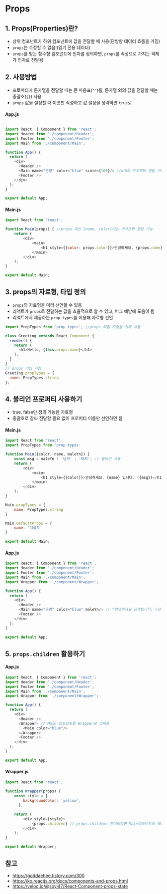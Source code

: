 # Props
## 1. Props(Properties)란?
- 상위 컴포넌트가 하위 컴포넌트에 값을 전달할 때 사용(단방향 데이터 흐름을 가짐)
- ```props```는 수정할 수 없음!(읽기 전용 데이터)
- ```props```를 받는 함수형 컴포넌트에 인자를 정의하면, ```props```를 속성으로 가지는 객체가 인자로 전달됨

## 2. 사용방법
- 프로퍼티에 문자열을 전달할 때는 큰 따옴표(```""```)를, 문자열 외의 값을 전달할 때는 중괄호(```{}```) 사용
- ```props``` 값을 설정할 때 이름만 작성하고 값 설정을 생략하면 ```true```로 

#### App.js
```javascript

import React, { Component } from 'react';
import Header from './component/Header';
import Footer from './component/Footer';
import Main from './component/Main';

function App() {
  return (
    <div>
      <Header />
      <Main name="근영" color="blue" score={100}/> //n개의 프로퍼티 전달 가능, 숫자열은 중괄호 사용
      <Footer />
    </div>
  );
}

export default App;
```
#### Main.js
```javascript
import React from 'react';

function Main(props) { //props 대신 {name, color}라는 비구조화 할당 가능
    return (
        <div>
            <main>
                <h1 style={{color: props.color}}>안녕하세요. {props.name} 입니다.</h1>
            </main>
        </div>
    );
}

export default Main;
```

## 3. props의 자료형, 타입 정의
- ```props```의 자료형을 미리 선언할 수 있음
- 리액트가 ```props```로 전달하는 값을 효율적으로 알 수 있고, 버그 예방에 도움이 됨
- 리액트에서 제공하는 ```prop-types```를 이용해 자료형 선언
```javascript
import PropTypes from 'prop-types'; //props 타입 지정을 위해 사용

class Greeting extends React.Component {
  render() {
    return (
      <h1>Hello, {this.props.name}</h1>
    );
  }
}
// props 타입 지정
Greeting.propTypes = {
  name: PropTypes.string
};
```
## 4. 불리언 프로퍼티 사용하기
- true, false만 정의 가능한 자료형
- 중괄호로 감싸 전달할 필요 없이 프로퍼티 이름만 선언하면 됨
#### Main.js
```javascript
import React from 'react';
import PropTypes from 'prop-types'

function Main({color, name, maleYn}) {
    const msg = maleYn ? '남자' : '여자'; // 불리언 사용
    return (
        <div>
            <main>
                <h1 style={{color}}>안녕하세요. {name} 입니다. ({msg})</h1>
            </main>
        </div>
    );
}

Main.propTypes = {
    name: PropTypes.string
}

Main.defaultProps = {
    name: '디폴트'
}

export default Main;
```
#### App.js
```javascript
import React, { Component } from 'react';
import Header from './component/Header';
import Footer from './component/Footer';
import Main from './component/Main';
import Wrapper from './component/Wrapper';

function App() {
  return (
    <div>
      <Header />
      <Main name="근영" color="blue" maleYn/> // "안녕하세요 근영입니다. (남자)" 가 출력됨(maleYn이 없으면 여자 출력)
      <Footer />
    </div>
  );
}

export default App;
```

## 5. ```props.children``` 활용하기
#### App.js
```javascript
import React, { Component } from 'react';
import Header from './component/Header';
import Footer from './component/Footer';
import Main from './component/Main';
import Wrapper from './component/Wrapper';

function App() {
  return (
    <div>
      <Header />
      <Wrapper> // Main 컴포넌트를 Wrapper로 감싸줌
        <Main color="blue"/>
      </Wrapper>
      <Footer />
    </div>
  );
}

export default App;
```

#### Wrapper.js
```javascript
import React from 'react';

function Wrapper(props) {
    const style = {
        backgroundColor: 'yellow',
      };
    
    return (
        <div style={style}>
            {props.children} // props.children 렌더링하면 Main컴포넌트의 배경색이 노란색이 됨!
        </div>
    );
}

export default Wrapper;
```

## 참고
- https://goddaehee.tistory.com/300
- https://ko.reactjs.org/docs/components-and-props.html
- https://velog.io/@soyi47/React-Component-props-state

